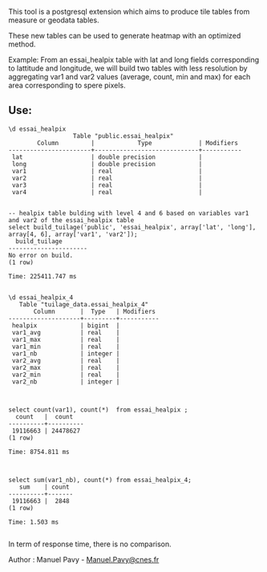 This tool is a postgresql extension which aims to produce tile tables from measure or geodata tables.

These new tables can be used to generate heatmap with an optimized method.

Example: From an essai_healpix table with lat and long fields corresponding to lattitude and longitude, we will build two tables with less resolution by aggregating var1 and var2 values (average, count, min and max) for each area corresponding to spere pixels.

Use:
---
```
\d essai_healpix
                  Table "public.essai_healpix"
        Column         |            Type             | Modifiers
-----------------------+-----------------------------+-----------
 lat                   | double precision            |
 long                  | double precision            |
 var1                  | real                        |
 var2                  | real                        |
 var3                  | real                        |
 var4                  | real                        |


-- healpix table bulding with level 4 and 6 based on variables var1 and var2 of the essai_healpix table
select build_tuilage('public', 'essai_healpix', array['lat', 'long'], array[4, 6], array['var1', 'var2']);
  build_tuilage
----------------------
No error on build.
(1 row)

Time: 225411.747 ms


\d essai_healpix_4
   Table "tuilage_data.essai_healpix_4"
       Column       |  Type   | Modifiers
--------------------+---------+-----------
 healpix            | bigint  |
 var1_avg           | real    |
 var1_max           | real    |
 var1_min           | real    |
 var1_nb            | integer |
 var2_avg           | real    |
 var2_max           | real    |
 var2_min           | real    |
 var2_nb            | integer |



select count(var1), count(*)  from essai_healpix ;
  count   |  count
----------+----------
 19116663 | 24478627
(1 row)

Time: 8754.811 ms



select sum(var1_nb), count(*) from essai_healpix_4;
   sum    | count
----------+-------
 19116663 |  2848
(1 row)

Time: 1.503 ms


```

In term of response time, there is no comparison.

Author : Manuel Pavy - Manuel.Pavy@cnes.fr



